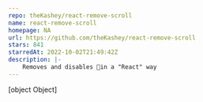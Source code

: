 ```yaml
---
repo: theKashey/react-remove-scroll
name: react-remove-scroll
homepage: NA
url: https://github.com/theKashey/react-remove-scroll
stars: 841
starredAt: 2022-10-02T21:49:42Z
description: |-
    Removes and disables 📜in a "React" way
---
```


[object Object]
